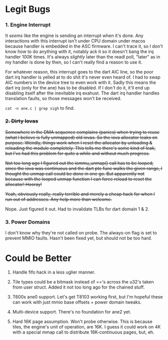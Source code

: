 


# Legit Bugs

### 1. Engine Interrupt

It *seems* like the engine is sending an interrupt
when it's done. Any interactions with this interrupt 
isn't under CPU domain under macos because 
handler is embedded in the ASC firmware.
I can't trace it, so I don't know how to do anything
with it, notably ack it so it doesn't bang the 
irq handler 100K times. It's always *slightly* 
later than the readl poll, "later" as in my handler is
done by then, so I can't really find a reason to use it. 

For whatever reason, this interrupt goes
to the dart AIC line, so the poor dart irq handler 
is yelled at to do shit it's never even heard of. 
I had to swap AIC numbers in the device tree to even work with it.
Sadly this means the dart irq (only for the ane) has to be disabled. 
If I don't do it, it'll end up disabling itself after
the inevitable irq exahust. 
The dart irq handler handles translation faults, 
so those messages won't be received. 

`cat -n ane.c | grep sigh` to find. 



### ~~2. Dirty Iovas~~

~~Somewhere in the DMA sequence complains (panics) when trying to reuse (what I believe is fully unmapped) old iovas. So the iova allocator leaks on purpose. Weirdly, things work when I reset the allocator by unloading & reloading the module completely. This tells me there's some kind of leak, but I've had this problem for quite a while and without much progress.~~

~~Not too long ago I figured out the iommu_unmap() call has to be looped; since the iova was continuous and the dart pte func walks the given range, I thought the unmap call could be done in one go. But apparently not because with the looped unmap function I can force reload to reset the allocator! Hooray!~~

~~Yeah, obviously really, really terrible and merely a cheap hack for when I run out of addresses. Any help more than welcome.~~

Nope. Just figured it out.
Had to invalidate TLBs for dart domain 1 & 2.



### 3. Power Domains

I don't know why they're not called on probe. 
The always-on flag is set to prevent MMIO faults.
Hasn't been fixed yet, but should not be too hard.




# Could be Better 

1. Handle fifo hack in a less uglier manner.

2. Tile types could be a bitmask instead of =='s across 
the u32's taken from user struct. Added it not too long ago
for the chained stuff.

3. T600x ane0 support. Let's get T8103 working first, but 
I'm hopeful these can work with just mmio base offsets + 
power domain tweaks.

4. Multi-device support. There's no foundation for ane2 yet. 

5. Hard 16K page assumption. Won't probe otherwise.
This is because tiles, the engine's unit of operation, are 16K.
I guess it could work on 4K with a special mmap call to
distribute 16K-continuous pages, but, eh.


